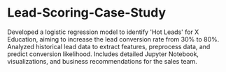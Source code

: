 # Lead-Scoring-Case-Study
Developed a logistic regression model to identify 'Hot Leads' for X Education, aiming to increase the lead conversion rate from 30% to 80%. Analyzed historical lead data to extract features, preprocess data, and predict conversion likelihood. Includes detailed Jupyter Notebook, visualizations, and business recommendations for the sales team.
